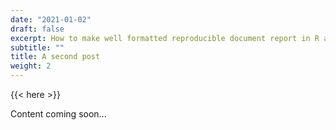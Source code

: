 ```yaml
---
date: "2021-01-02"
draft: false
excerpt: How to make well formatted reproducible document report in R and RStudio?
subtitle: ""
title: A second post
weight: 2
---
```


{{< here >}}


Content coming soon...